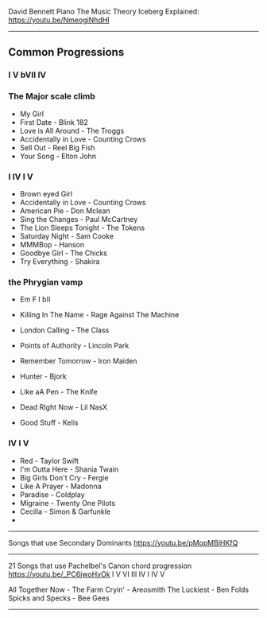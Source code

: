 David Bennett Piano
The Music Theory Iceberg Explained: https://youtu.be/NmeogiNhdHI

----
## Common Progressions

### I V bVII IV

### The Major scale climb
- My Girl
- First Date - Blink 182
- Love is All Around - The Troggs
- Accidentally in Love - Counting Crows
- Sell Out - Reel Big Fish
- Your Song - Elton John

### I IV I V
- Brown eyed Girl
- Accidentally in Love - Counting Crows
- American Pie - Don Mclean
- Sing the Changes - Paul McCartney
- The Lion Sleeps Tonight - The Tokens
- Saturday Night - Sam Cooke
- MMMBop - Hanson
- Goodbye Girl - The Chicks
- Try Everything - Shakira

### the Phrygian vamp

- Em F I bII

- Killing In The Name - Rage Against The Machine
- London Calling - The Class
- Points of Authority - Lincoln Park
- Remember Tomorrow - Iron Maiden
- Hunter - Bjork
- Like aA Pen - The Knife
- Dead RIght Now - Lil NasX
- Good Stuff - Kelis

### IV I V

- Red - Taylor Swift
- I'm Outta Here - Shania Twain
- Big Girls Don't Cry - Fergie
- Like A Prayer - Madonna
- Paradise - Coldplay
- Migraine - Twenty One Pilots
- Cecilla - Simon & Garfunkle
-

----

Songs that use Secondary Dominants
https://youtu.be/pMopMBiHKfQ

----

21 Songs that use Pachelbel's Canon chord progression
https://youtu.be/_PC6jwoHyOk
I V VI III IV I IV V

All Together Now - The Farm
Cryin' - Areosmith
The Luckiest - Ben Folds
Spicks and Specks - Bee Gees

----
